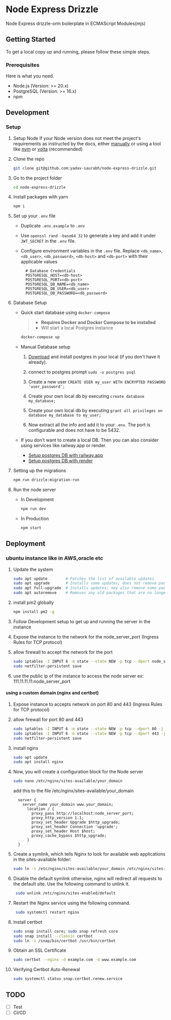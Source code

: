 # Node Express Drizzle

Node Express drizzle-orm boilerplate in ECMAScript Modules(mjs)

## Getting Started

To get a local copy up and running, please follow these simple steps.

### Prerequisites

Here is what you need.

- Node.js (Version: >= 20.x)
- PostgreSQL (Version: >= 16.x)
- npm

## Development

### Setup

1. Setup Node If your Node version does not meet the project's requirements as instructed by the docs, either [manually](https://nodejs.org/dist/latest-v20.x/) or using a tool like [nvm](https://github.com/nvm-sh/nvm) or [volta](https://volta.sh/) (recommended)

2. Clone the repo

    ```bash
    git clone git@github.com:yadav-saurabh/node-express-drizzle.git
    ```

3. Go to the project folder

    ```bash
    cd node-express-drizzle
    ```

4. Install packages with yarn

    ```bash
    npm i
    ```

5. Set up your `.env` file

    - Duplicate `.env.example` to `.env`
    - Use `openssl rand -base64 32` to generate a key and add it under `JWT_SECRET` in the `.env` file.
    - Configure environment variables in the `.env` file. Replace `<db_name>`, `<db_user>`, `<db_password>`, `<db-host>` and `<db-port>` with their applicable values

      ```text
        # Database Credentials
        POSTGRESQL_HOST=<db-host>
        POSTGRESQL_PORT=<db-port>
        POSTGRESQL_DB_NAME=<db_name>
        POSTGRESQL_DB_USER=<db_user>
        POSTGRESQL_DB_PASSWORD=<db_password>
      ```

6. Database Setup

    - Quick start database using `docker-compose`

      > - **Requires Docker and Docker Compose to be installed**
      > - Will start a local Postgres instance

      ```bash
      docker-compose up
      ```

    - Manual Database setup

      1. [Download](https://www.postgresql.org/download/) and install postgres in your local (if you don't have it already).

      2. connect to postgres prompt `sudo -u postgres psql`

      3. Create a new user `CREATE USER my_user WITH ENCRYPTED PASSWORD 'user_password';`

      4. Create your own local db by executing `create database my_database;`

      5. Create your own local db by executing `grant all privileges on database my_database to my_user;`

      6. Now extract all the info and add it to your `.env`. The port is configurable and does not have to be 5432.

    - If you don't want to create a local DB. Then you can also consider using services like railway.app or render.

      - [Setup postgres DB with railway.app](https://docs.railway.app/guides/postgresql)
      - [Setup postgres DB with render](https://render.com/docs/databases)

7. Setting up the migrations

    ```bash
    npm run drizzle:migration-run
    ```

8. Run the node server

    - In Development

      ```bash
      npm run dev
      ```

    - In Production

      ```bash
      npm start
      ```

## Deployment

### ubuntu instance like in AWS,oracle etc

1. Update the system

    ```bash
    sudo apt update        # Fetches the list of available updates
    sudo apt upgrade       # Installs some updates; does not remove packages
    sudo apt full-upgrade  # Installs updates; may also remove some packages, if needed
    sudo apt autoremove    # Removes any old packages that are no longer needed
    ```

2. install pm2 globally

    ```bash
    npm install pm2 -g
    ```

3. Follow Development setup to get up and running the server in the instance

4. Expose the instance to the network for the node_server_port (Ingress Rules for TCP protocol)

5. allow firewall to accept the network for the port

    ```bash
    sudo iptables -I INPUT 6 -m state --state NEW -p tcp --dport node_server_port -j ACCEPT
    sudo netfilter-persistent save
    ```

6. use the public ip of the instance to access the node server ex: 111.11.11.11:node_server_port

#### using a custom domain (nginx and certbot)

1. Expose instance to accepts network on port 80 and 443 (Ingress Rules for TCP protocol)

2. allow firewall for port 80 and 443

    ```bash
    sudo iptables -I INPUT 6 -m state --state NEW -p tcp --dport 80 -j ACCEPT
    sudo iptables -I INPUT 6 -m state --state NEW -p tcp --dport 443 -j ACCEPT
    sudo netfilter-persistent save
    ```

3. install nginx

    ```bash
    sudo apt update
    sudo apt install nginx
    ```

4. Now, you will create a configuration block for the Node server

    ```bash
    sudo nano /etc/nginx/sites-available/your_domain
    ```

    add this to the file /etc/nginx/sites-available/your_domain

    ```text
      server {
        server_name your_domain www.your_domain;
          location / {
            proxy_pass http://localhost:node_server_port;
            proxy_http_version 1.1;
            proxy_set_header Upgrade $http_upgrade;
            proxy_set_header Connection 'upgrade';
            proxy_set_header Host $host;
            proxy_cache_bypass $http_upgrade;
          }
      }
    ```

5. Create a symlink, which tells Nginx to look for available web applications in the sites-available folder:

    ```bash
    sudo ln -s /etc/nginx/sites-available/your_domain /etc/nginx/sites-enabled/
    ```

6. Disable the default symlink otherwise, nginx will redirect all requests to the default site. Use the following command to unlink it.

   ```bash
    sudo unlink /etc/nginx/sites-enabled/default
    ```

7. Restart the Nginx service using the following command.

   ```bash
    sudo systemctl restart nginx
    ```

8. Install certbot

    ```bash
    sudo snap install core; sudo snap refresh core
    sudo snap install --classic certbot
    sudo ln -s /snap/bin/certbot /usr/bin/certbot
    ```

9. Obtain an SSL Certificate

    ```bash
    sudo certbot --nginx -d example.com -d www.example.com
    ```

10. Verifying Certbot Auto-Renewal

    ```bash
    sudo systemctl status snap.certbot.renew.service
    ```

## TODO

- [ ] Test
- [ ] CI/CD
